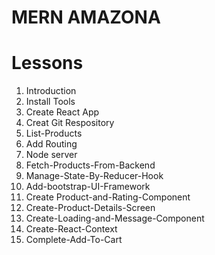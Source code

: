 # MERN AMAZONA

# Lessons

1. Introduction
2. Install Tools
3. Create React App
4. Creat Git Respository
5. List-Products
6. Add Routing
7. Node server
8. Fetch-Products-From-Backend
9. Manage-State-By-Reducer-Hook
10. Add-bootstrap-UI-Framework
11. Create Product-and-Rating-Component
12. Create-Product-Details-Screen
13. Create-Loading-and-Message-Component
14. Create-React-Context
15. Complete-Add-To-Cart
